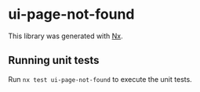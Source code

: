 # ui-page-not-found

This library was generated with [Nx](https://nx.dev).

## Running unit tests

Run `nx test ui-page-not-found` to execute the unit tests.
